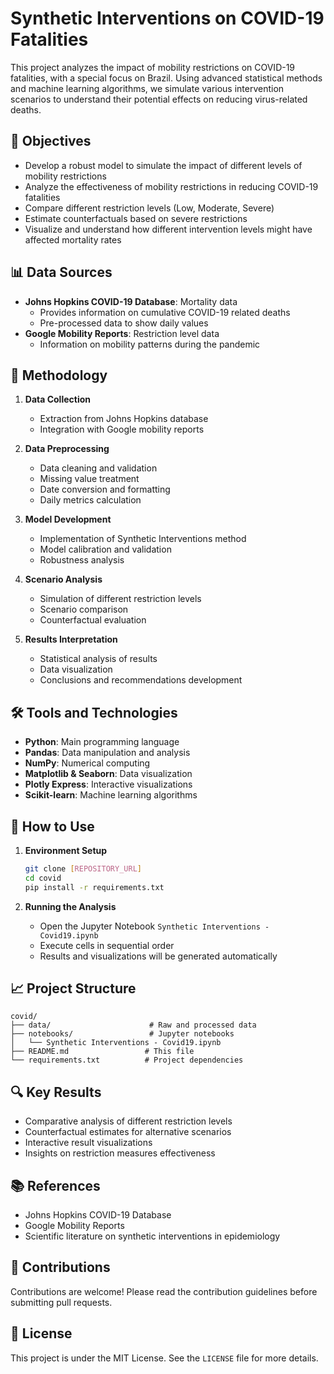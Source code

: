 # Synthetic Interventions on COVID-19 Fatalities

This project analyzes the impact of mobility restrictions on COVID-19 fatalities, with a special focus on Brazil. Using advanced statistical methods and machine learning algorithms, we simulate various intervention scenarios to understand their potential effects on reducing virus-related deaths.

## 🎯 Objectives
- Develop a robust model to simulate the impact of different levels of mobility restrictions
- Analyze the effectiveness of mobility restrictions in reducing COVID-19 fatalities
- Compare different restriction levels (Low, Moderate, Severe)
- Estimate counterfactuals based on severe restrictions
- Visualize and understand how different intervention levels might have affected mortality rates

## 📊 Data Sources
- **Johns Hopkins COVID-19 Database**: Mortality data
  - Provides information on cumulative COVID-19 related deaths
  - Pre-processed data to show daily values
- **Google Mobility Reports**: Restriction level data
  - Information on mobility patterns during the pandemic

## 🔬 Methodology
1. **Data Collection**
   - Extraction from Johns Hopkins database
   - Integration with Google mobility reports

2. **Data Preprocessing**
   - Data cleaning and validation
   - Missing value treatment
   - Date conversion and formatting
   - Daily metrics calculation

3. **Model Development**
   - Implementation of Synthetic Interventions method
   - Model calibration and validation
   - Robustness analysis

4. **Scenario Analysis**
   - Simulation of different restriction levels
   - Scenario comparison
   - Counterfactual evaluation

5. **Results Interpretation**
   - Statistical analysis of results
   - Data visualization
   - Conclusions and recommendations development

## 🛠️ Tools and Technologies
- **Python**: Main programming language
- **Pandas**: Data manipulation and analysis
- **NumPy**: Numerical computing
- **Matplotlib & Seaborn**: Data visualization
- **Plotly Express**: Interactive visualizations
- **Scikit-learn**: Machine learning algorithms

## 📝 How to Use
1. **Environment Setup**
   ```bash
   git clone [REPOSITORY_URL]
   cd covid
   pip install -r requirements.txt
   ```

2. **Running the Analysis**
   - Open the Jupyter Notebook `Synthetic Interventions - Covid19.ipynb`
   - Execute cells in sequential order
   - Results and visualizations will be generated automatically

## 📈 Project Structure
```
covid/
├── data/                      # Raw and processed data
├── notebooks/                 # Jupyter notebooks
│   └── Synthetic Interventions - Covid19.ipynb
├── README.md                 # This file
└── requirements.txt          # Project dependencies
```

## 🔍 Key Results
- Comparative analysis of different restriction levels
- Counterfactual estimates for alternative scenarios
- Interactive result visualizations
- Insights on restriction measures effectiveness

## 📚 References
- Johns Hopkins COVID-19 Database
- Google Mobility Reports
- Scientific literature on synthetic interventions in epidemiology

## 👥 Contributions
Contributions are welcome! Please read the contribution guidelines before submitting pull requests.

## 📄 License
This project is under the MIT License. See the `LICENSE` file for more details.


